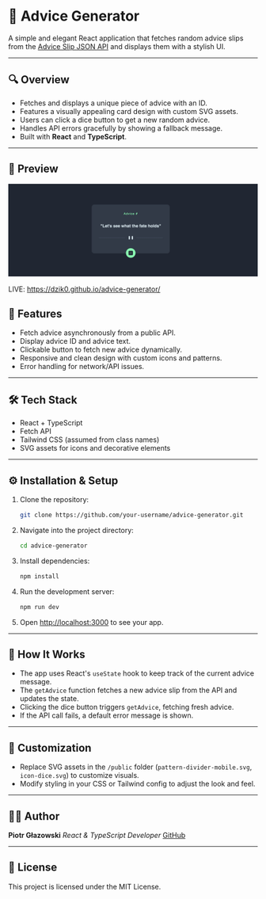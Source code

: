# 🎲 Advice Generator

A simple and elegant React application that fetches random advice slips from the [Advice Slip JSON API](https://api.adviceslip.com/) and displays them with a stylish UI.

---

## 🔍 Overview

- Fetches and displays a unique piece of advice with an ID.
- Features a visually appealing card design with custom SVG assets.
- Users can click a dice button to get a new random advice.
- Handles API errors gracefully by showing a fallback message.
- Built with **React** and **TypeScript**.

---

## 🎨 Preview

![Preview Screenshot](screenshot.jpg)

LIVE: https://dzik0.github.io/advice-generator/

## 🚀 Features

- Fetch advice asynchronously from a public API.
- Display advice ID and advice text.
- Clickable button to fetch new advice dynamically.
- Responsive and clean design with custom icons and patterns.
- Error handling for network/API issues.

---

## 🛠️ Tech Stack

- React + TypeScript
- Fetch API
- Tailwind CSS (assumed from class names)
- SVG assets for icons and decorative elements

---

## ⚙️ Installation & Setup

1. Clone the repository:

   ```bash
   git clone https://github.com/your-username/advice-generator.git
   ```

2. Navigate into the project directory:

   ```bash
   cd advice-generator
   ```

3. Install dependencies:

   ```bash
   npm install
   ```

4. Run the development server:

   ```bash
   npm run dev
   ```

5. Open [http://localhost:3000](http://localhost:3000) to see your app.

---

## 🧩 How It Works

- The app uses React's `useState` hook to keep track of the current advice message.
- The `getAdvice` function fetches a new advice slip from the API and updates the state.
- Clicking the dice button triggers `getAdvice`, fetching fresh advice.
- If the API call fails, a default error message is shown.

---

## 🔧 Customization

- Replace SVG assets in the `/public` folder (`pattern-divider-mobile.svg`, `icon-dice.svg`) to customize visuals.
- Modify styling in your CSS or Tailwind config to adjust the look and feel.

---

## 👨‍💻 Author

**Piotr Głazowski**
_React & TypeScript Developer_
[GitHub](https://github.com/your-username)

---

## 📄 License

This project is licensed under the MIT License.
